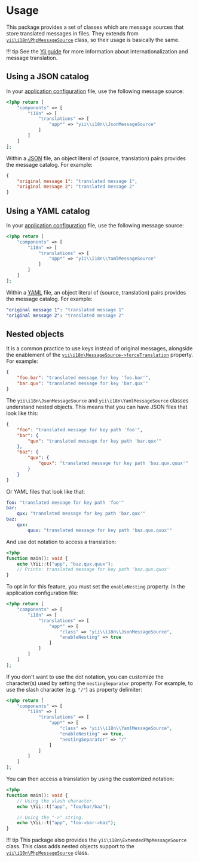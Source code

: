 # Usage
This package provides a set of classes which are message sources that store translated messages in files.
They extends from [`yii\i18n\PhpMessageSource`](https://www.yiiframework.com/doc/api/2.0/yii-i18n-phpmessagesource) class, so their usage is basically the same.

!!! tip
	See the [Yii guide](https://www.yiiframework.com/doc/guide/2.0/en/tutorial-i18n#message-translation) for more information about internationalization and message translation.

## Using a JSON catalog
In your [application configuration](https://www.yiiframework.com/doc/guide/2.0/en/concept-configurations#application-configurations) file, use the following message source:

```php
<?php return [
	"components" => [
		"i18n" => [
			"translations" => [
				"app*" => "yii\\i18n\\JsonMessageSource"
			]
		]
	]
];
```

Within a [JSON](https://json.org) file, an object literal of (source, translation) pairs provides the message catalog. For example:

```json
{
	"original message 1": "translated message 1",
	"original message 2": "translated message 2"
}
```

## Using a YAML catalog
In your [application configuration](https://www.yiiframework.com/doc/guide/2.0/en/concept-configurations#application-configurations) file, use the following message source:

```php
<?php return [
	"components" => [
		"i18n" => [
			"translations" => [
				"app*" => "yii\\i18n\\YamlMessageSource"
			]
		]
	]
];
```

Within a [YAML](http://yaml.org) file, an object literal of (source, translation) pairs provides the message catalog. For example:

```yaml
"original message 1": "translated message 1"
"original message 2": "translated message 2"
```

## Nested objects
It is a common practice to use keys instead of original messages, alongside the enablement of the [`yii\i18n\MessageSource->forceTranslation`](https://www.yiiframework.com/doc/api/2.0/yii-i18n-messagesource#$forceTranslation-detail) property. For example:

```json
{
	"foo.bar": "translated message for key 'foo.bar'",
	"bar.qux": "translated message for key 'bar.qux'"
}
```

The `yii\i18n\JsonMessageSource` and `yii\i18n\YamlMessageSource` classes understand nested objects.
This means that you can have JSON files that look like this:

```json
{
	"foo": "translated message for key path 'foo'",
	"bar": {
		"qux": "translated message for key path 'bar.qux'"
	},
	"baz": {
		"qux": {
			"quux": "translated message for key path 'baz.qux.quux'"
		}
	}
}
```

Or YAML files that look like that:

```yaml
foo: "translated message for key path 'foo'"
bar:
	qux: "translated message for key path 'bar.qux'"
baz:
	qux:
		quux: "translated message for key path 'baz.qux.quux'"
```

And use dot notation to access a translation:

```php
<?php
function main(): void {
	echo \Yii::t("app", "baz.qux.quux");
	// Prints: translated message for key path 'baz.qux.quux'
}
```

To opt in for this feature, you must set the `enableNesting` property.
In the application configuration file:

```php
<?php return [
	"components" => [
		"i18n" => [
			"translations" => [
				"app*" => [
					"class" => "yii\\i18n\\JsonMessageSource",
					"enableNesting" => true
				]
			]
		]
	]
];
```

If you don't want to use the dot notation, you can customize the character(s) used by setting the `nestingSeparator` property. For example, to use the slash character (e.g. `"/"`) as property delimiter:

```php
<?php return [
	"components" => [
		"i18n" => [
			"translations" => [
				"app*" => [
					"class" => "yii\\i18n\\YamlMessageSource",
					"enableNesting" => true,
					"nestingSeparator" => "/"
				]
			]
		]
	]
];
```

You can then access a translation by using the customized notation:

```php
<?php
function main(): void {
	// Using the slash character.
	echo \Yii::t("app", "foo/bar/baz");

	// Using the "->" string.
	echo \Yii::t("app", "foo->bar->baz");
}
```

!!! tip
	This package also provides the `yii\i18n\ExtendedPhpMessageSource` class.
	This class adds nested objects support to the [`yii\i18n\PhpMessageSource`](https://www.yiiframework.com/doc/api/2.0/yii-i18n-phpmessagesource) class.

